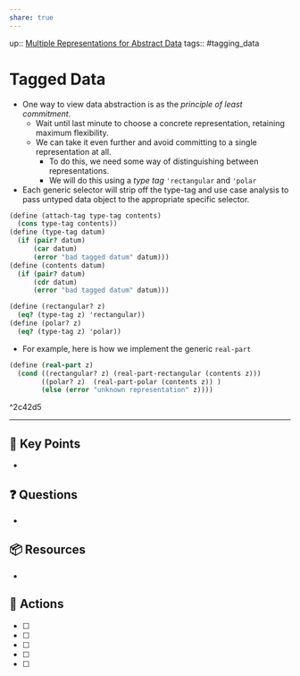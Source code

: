 ```yaml
---
share: true
---
```


up:: [ Multiple Representations for Abstract Data](./SICP.md#^b0aa29)
tags:: #tagging_data

# Tagged Data
- One way to view data abstraction is as the *principle of least commitment*.
	- Wait until last minute to choose a concrete representation, retaining maximum flexibility.
	- We can take it even further and avoid committing to a single representation at all.
		- To do this, we need some way of distinguishing between representations.
		- We will do this using a *type tag* `'rectangular` and `'polar`
- Each generic selector will strip off the type-tag and use case analysis to pass untyped data object to the appropriate specific selector.

```Scheme
(define (attach-tag type-tag contents)
  (cons type-tag contents))
(define (type-tag datum)
  (if (pair? datum)
      (car datum)
      (error "bad tagged datum" datum)))
(define (contents datum)
  (if (pair? datum)
      (cdr datum)
      (error "bad tagged datum" datum)))

(define (rectangular? z)
  (eq? (type-tag z) 'rectangular))
(define (polar? z)
  (eq? (type-tag z) 'polar))
```

- For example, here is how we implement the generic `real-part`
```Scheme
(define (real-part z)
  (cond ((rectangular? z) (real-part-rectangular (contents z)))
        ((polar? z)  (real-part-polar (contents z)) )
        (else (error "unknown representation" z))))
```

^2c42d5

---

## 🔑 Key Points
- 
## ❓ Questions
- 
## 📦 Resources
- 
## 🎯 Actions
- [ ] 
- [ ] 
- [ ] 
- [ ] 
- [ ] 
